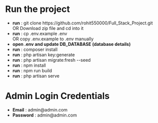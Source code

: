 <h1>Run the project</h1>
<ul>
    <li><b>run</b> : git clone https://github.com/rohit550000/Full_Stack_Project.git <br> OR Download zip file and cd into it</li>
    <li><b>run</b> : cp .env.example .env <br> OR copy .env.example to .env manually</li>
    <li><b>open .env and update DB_DATABASE (database details)</b></li>
    <li><b>run</b> : composer install</li>
    <li><b>run</b> : php artisan key:generate</li>
    <li><b>run</b> : php artisan migrate:fresh --seed</li>
    <li><b>run</b> : npm install </li>
    <li><b>run</b> : npm run build </li>
    <li><b>run</b> : php artisan serve</li>
</ul>

<h1>Admin Login Credentials</h1>
<ul>
    <li><b>Email</b>    : admin@admin.com</li>
    <li><b>Password</b> : admin@admin.com</li>
</ul>


